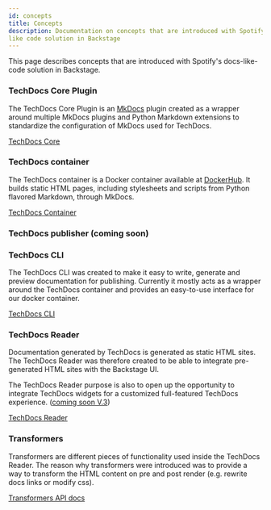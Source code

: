 ```yaml
---
id: concepts
title: Concepts
description: Documentation on concepts that are introduced with Spotify's docs
like code solution in Backstage
---
```


This page describes concepts that are introduced with Spotify's docs-like-code
solution in Backstage.

### TechDocs Core Plugin

The TechDocs Core Plugin is an [MkDocs](https://www.mkdocs.org/) plugin created
as a wrapper around multiple MkDocs plugins and Python Markdown extensions to
standardize the configuration of MkDocs used for TechDocs.

[TechDocs Core](https://github.com/spotify/backstage/blob/master/packages/techdocs-container/techdocs-core/README.md)

### TechDocs container

The TechDocs container is a Docker container available at
[DockerHub](https://hub.docker.com/r/spotify/techdocs). It builds static HTML
pages, including stylesheets and scripts from Python flavored Markdown, through
MkDocs.

[TechDocs Container](https://github.com/spotify/backstage/blob/master/packages/techdocs-container/README.md)

### TechDocs publisher (coming soon)

### TechDocs CLI

The TechDocs CLI was created to make it easy to write, generate and preview
documentation for publishing. Currently it mostly acts as a wrapper around the
TechDocs container and provides an easy-to-use interface for our docker
container.

[TechDocs CLI](https://github.com/spotify/backstage/blob/master/packages/techdocs-cli/README.md)

### TechDocs Reader

Documentation generated by TechDocs is generated as static HTML sites. The
TechDocs Reader was therefore created to be able to integrate pre-generated HTML
sites with the Backstage UI.

The TechDocs Reader purpose is also to open up the opportunity to integrate
TechDocs widgets for a customized full-featured TechDocs experience.
([coming soon V.3](./README.md#project-roadmap))

[TechDocs Reader](https://github.com/spotify/backstage/blob/master/plugins/techdocs/src/reader/README.md)

### Transformers

Transformers are different pieces of functionality used inside the TechDocs
Reader. The reason why transformers were introduced was to provide a way to
transform the HTML content on pre and post render (e.g. rewrite docs links or
modify css).

[Transformers API docs](https://github.com/spotify/backstage/blob/master/plugins/techdocs/src/reader/README.md)
